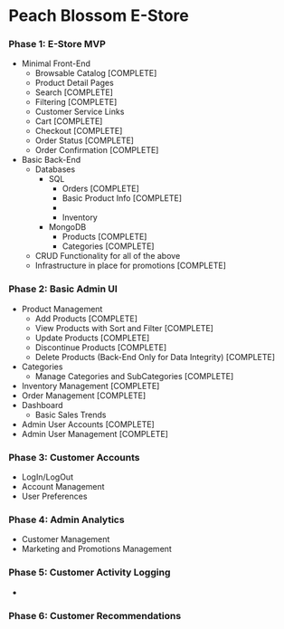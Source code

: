 # Peach Blossom E-Store

### Phase 1: E-Store MVP

-   Minimal Front-End
    -   Browsable Catalog [COMPLETE]
    -   Product Detail Pages
    -   Search [COMPLETE]
    -   Filtering [COMPLETE]
    -   Customer Service Links
    -   Cart [COMPLETE]
    -   Checkout [COMPLETE]
    -   Order Status [COMPLETE]
    -   Order Confirmation [COMPLETE]
-   Basic Back-End
    -   Databases
        -   SQL
            -   Orders [COMPLETE]
            -   Basic Product Info [COMPLETE]
            -
            -   Inventory
        -   MongoDB
            -   Products [COMPLETE]
            -   Categories [COMPLETE]
    -   CRUD Functionality for all of the above
    -   Infrastructure in place for promotions [COMPLETE]

### Phase 2: Basic Admin UI

-   Product Management
    -   Add Products [COMPLETE]
    -   View Products with Sort and Filter [COMPLETE]
    -   Update Products [COMPLETE]
    -   Discontinue Products [COMPLETE]
    -   Delete Products (Back-End Only for Data Integrity) [COMPLETE]
-   Categories
    -   Manage Categories and SubCategories [COMPLETE]
-   Inventory Management [COMPLETE]
-   Order Management [COMPLETE]
-   Dashboard
    -   Basic Sales Trends
-   Admin User Accounts [COMPLETE]
-   Admin User Management [COMPLETE]

### Phase 3: Customer Accounts

-   LogIn/LogOut
-   Account Management
-   User Preferences

### Phase 4: Admin Analytics

-   Customer Management
-   Marketing and Promotions Management

### Phase 5: Customer Activity Logging

-

### Phase 6: Customer Recommendations
